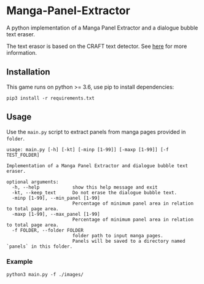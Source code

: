 # Manga-Panel-Extractor
A python implementation of a Manga Panel Extractor and a dialogue bubble text eraser.

The text erasor is based on the CRAFT text detector. See [here](https://github.com/clovaai/CRAFT-pytorch) for more information.

## Installation
This game runs on python >= 3.6, use pip to install dependencies:
```
pip3 install -r requirements.txt
```

## Usage
Use the `main.py` script to extract panels from manga pages provided in `folder`.
```
usage: main.py [-h] [-kt] [-minp [1-99]] [-maxp [1-99]] [-f TEST_FOLDER]

Implementation of a Manga Panel Extractor and dialogue bubble text eraser.

optional arguments:
  -h, --help            show this help message and exit
  -kt, --keep_text      Do not erase the dialogue bubble text.
  -minp [1-99], --min_panel [1-99]
                        Percentage of minimum panel area in relation to total page area.
  -maxp [1-99], --max_panel [1-99]
                        Percentage of minimum panel area in relation to total page area.
  -f FOLDER, --folder FOLDER
                        folder path to input manga pages.
                        Panels will be saved to a directory named `panels` in this folder.
```

### Example
```
python3 main.py -f ./images/
```